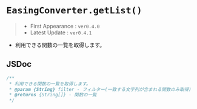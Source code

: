 # `EasingConverter.getList()`

> - First Appearance : `ver0.4.0`
> - Latest Update : `ver0.4.1`

- 利用できる関数の一覧を取得します。

## JSDoc

```js
/**
 * 利用できる関数の一覧を取得します。
 * @param {String} filter - フィルター(一致する文字列が含まれる関数のみ取得)
 * @returns {String[]} - 関数の一覧
 */
```